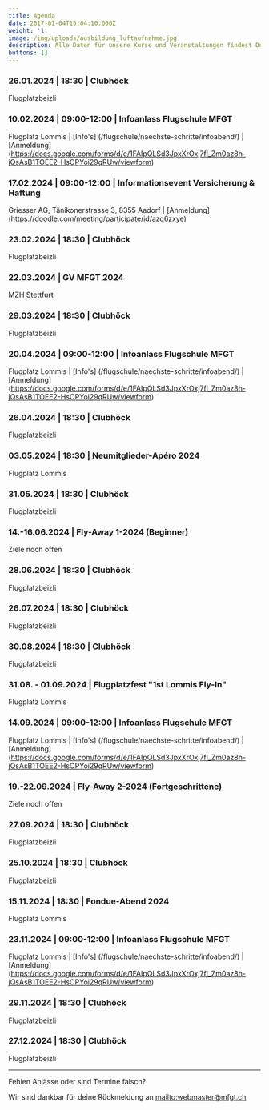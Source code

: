 ```yaml
---
title: Agenda
date: 2017-01-04T15:04:10.000Z
weight: '1'
image: /img/uploads/ausbildung_luftaufnahme.jpg
description: Alle Daten für unsere Kurse und Veranstaltungen findest Du in unserer Agenda.
buttons: []
---
```

### 26.01.2024 | 18:30 | Clubhöck

Flugplatzbeizli

### 10.02.2024 | 09:00-12:00 | Infoanlass Flugschule MFGT

Flugplatz Lommis | [Info's] (/flugschule/naechste-schritte/infoabend/) | [Anmeldung] (https://docs.google.com/forms/d/e/1FAIpQLSd3JpxXrOxj7fl_Zm0az8h-jQsAsB1TOEE2-HsOPYoi29qRUw/viewform)

### 17.02.2024 | 09:00-12:00 | Informationsevent Versicherung & Haftung

Griesser AG, Tänikonerstrasse 3, 8355 Aadorf | [Anmeldung] (https://doodle.com/meeting/participate/id/azq6zxye)

### 23.02.2024 | 18:30 | Clubhöck

Flugplatzbeizli

### 22.03.2024 | GV MFGT 2024

MZH Stettfurt

### 29.03.2024 | 18:30 | Clubhöck

Flugplatzbeizli

### 20.04.2024 | 09:00-12:00 | Infoanlass Flugschule MFGT

Flugplatz Lommis | [Info's] (/flugschule/naechste-schritte/infoabend/) | [Anmeldung] (https://docs.google.com/forms/d/e/1FAIpQLSd3JpxXrOxj7fl_Zm0az8h-jQsAsB1TOEE2-HsOPYoi29qRUw/viewform)

### 26.04.2024 | 18:30 | Clubhöck

Flugplatzbeizli

### 03.05.2024 | 18:30 | Neumitglieder-Apéro 2024

Flugplatz Lommis

### 31.05.2024 | 18:30 | Clubhöck

Flugplatzbeizli

### 14.-16.06.2024 | Fly-Away 1-2024 (Beginner)

Ziele noch offen

### 28.06.2024 | 18:30 | Clubhöck

Flugplatzbeizli

### 26.07.2024 | 18:30 | Clubhöck

Flugplatzbeizli

### 30.08.2024 | 18:30 | Clubhöck

Flugplatzbeizli

### 31.08. - 01.09.2024 | Flugplatzfest "1st Lommis Fly-In"

Flugplatz Lommis

### 14.09.2024 | 09:00-12:00 | Infoanlass Flugschule MFGT

Flugplatz Lommis | [Info's] (/flugschule/naechste-schritte/infoabend/) | [Anmeldung] (https://docs.google.com/forms/d/e/1FAIpQLSd3JpxXrOxj7fl_Zm0az8h-jQsAsB1TOEE2-HsOPYoi29qRUw/viewform)

### 19.-22.09.2024 | Fly-Away 2-2024 (Fortgeschrittene)

Ziele noch offen

### 27.09.2024 | 18:30 | Clubhöck

Flugplatzbeizli

### 25.10.2024 | 18:30 | Clubhöck

Flugplatzbeizli

### 15.11.2024 | 18:30 | Fondue-Abend 2024

Flugplatz Lommis

### 23.11.2024 | 09:00-12:00 | Infoanlass Flugschule MFGT

Flugplatz Lommis | [Info's] (/flugschule/naechste-schritte/infoabend/) | [Anmeldung] (https://docs.google.com/forms/d/e/1FAIpQLSd3JpxXrOxj7fl_Zm0az8h-jQsAsB1TOEE2-HsOPYoi29qRUw/viewform)

### 29.11.2024 | 18:30 | Clubhöck

Flugplatzbeizli

### 27.12.2024 | 18:30 | Clubhöck

Flugplatzbeizli

<hr>

Fehlen Anlässe oder sind Termine falsch?

Wir sind dankbar für deine Rückmeldung an <mailto:webmaster@mfgt.ch>
